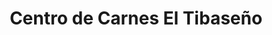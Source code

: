 ---
title: "Centro de Carnes El Tibaseño"
url: /san-juan-de-tibas/centro-de-carnes-el-tibaseno/
shop: carnicero
---